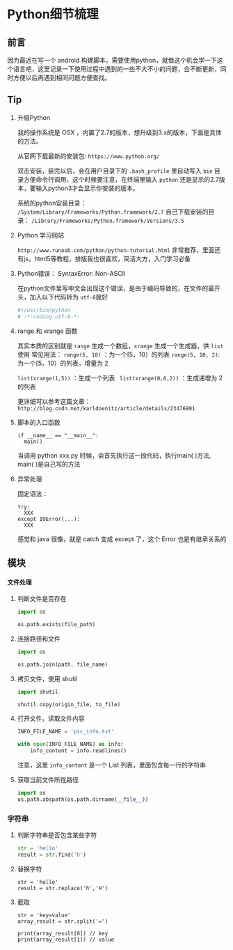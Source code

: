 # Python细节梳理

## 前言

因为最近在写一个 android 构建脚本，需要使用python，就借这个机会学一下这个语言吧，这里记录一下使用过程中遇到的一些不大不小的问题，会不断更新，同时方便以后再遇到相同问题方便查找。

## Tip

1. 升级Python

   我的操作系统是 OSX ，内置了2.7的版本，想升级到3.x的版本，下面是具体的方法。

   从官网下载最新的安装包: `https://www.python.org/`

   双击安装，装完以后，会在用户目录下的 `.bash_profile` 里自动写入 `bin` 目录方便命令行调用，这个时候要注意，在终端里输入 `python` 还是显示的2.7版本，要输入python3才会显示你安装的版本。

   系统的python安装目录：
   `/System/Library/Frameworks/Python.framework/2.7`
   自己下载安装的目录：
   `/Library/Frameworks/Python.framework/Versions/3.5`

2. Python 学习网站

   `http://www.runoob.com/python/python-tutorial.html`
   非常推荐，里面还有js，html5等教程，排版我也很喜欢，简洁大方，入门学习必备

3. Python错误： SyntaxError: Non-ASCII 

   在python文件里写中文会出现这个错误，是由于编码导致的，在文件的最开头，加入以下代码转为 `utf-8`就好

   ```python
   #!/usr/bin/python
   # -*-coding:utf-8-*-
   ```

4. range 和 xrange 函数

   其实本质的区别就是 `range` 生成一个数组，`xrange` 生成一个生成器，供 `list` 使用
   常见用法：
   `range(5, 10)` ：为一个[5，10）的列表
   `range(5, 10, 2)`: 为一个[5，10）的列表，增量为 2

   `list(xrange(1,5))` ：生成一个列表
   ` list(xrange(0,6,2))` ：生成递增为 2 的列表

   更详细可以参考这篇文章：
   `http://blog.csdn.net/karldoenitz/article/details/23476801`

5. 脚本的入口函数

   ```
   if __name__ == "__main__":  
     main()
   ```
   当调用 python xxx.py 时候，会首先执行这一段代码，执行main( )方法, main( )是自己写的方法

6. 异常处理

   固定语法：

   ```
   try:
     XXX
   except IOError(...):
     XXX
   ```
   感觉和 java 很像，就是 catch 变成 except 了，这个 Error 也是有继承关系的


## 模块

#### 文件处理

1. 判断文件是否存在

   ```python
   import os
   
   os.path.exists(file_path)
   ```

2. 连接路径和文件

   ```python
   import os
   
   os.path.join(path, file_name)
   ```

3. 拷贝文件，使用 shutil

   ```python
   import shutil
   
   shutil.copy(origin_file, to_file)
   ```

4. 打开文件，读取文件内容

   ```python
   INFO_FILE_NAME = 'pic_info.txt'
   
   with open(INFO_FILE_NAME) as info:
       info_content = info.readlines()
   ```

   注意，这里 `info_content` 是一个 List 列表，里面包含每一行的字符串

5. 获取当前文件所在路径

   ```python
   import os
   os.path.abspath(os.path.dirname(__file__))
   ```
	


### 字符串

1. 判断字符串是否包含某些字符

   ```python
   str = 'hello'
   result = str.find('h')
   ```

2. 替换字符

   ```
   str = 'hello'
   result = str.replace('h','H')
   ```

3. 截取

   ```
   str = 'key=value'
   array_result = str.split('=')
   
   print(array_result[0]) // key
   print(array_result[1]) // value
   ```

